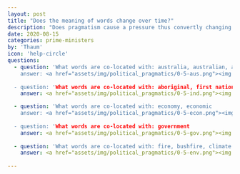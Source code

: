 ```yaml
---
layout: post
title: "Does the meaning of words change over time?"
description: "Does pragmatism cause a pressure thus convertly changing semantics?"
date: 2020-08-15
categories: prime-ministers
by: 'Thaum'
icon: 'help-circle'
questions:
  - question: 'What words are co-located with: australia, australian, aussie, australians
    answer: <a href="assets/img/political_pragmatics/0-5-aus.png"><img src="assets/img/political_pragmatics/0-5-aus.png"><a>
  
  - question: 'What words are co-located with: aboriginal, first nations, aborigine, indigenous, torres strait island'
    answer: <a href="assets/img/political_pragmatics/0-5-ind.png"><img src="assets/img/political_pragmatics/0-5-ind.png"><a>

  - question: 'What words are co-located with: economy, economic 
    answer: <a href="assets/img/political_pragmatics/0-5-econ.png"><img src="assets/img/political_pragmatics/0-5-econ.png"><a>
  
  - question: 'What words are co-located with: government
    answer: <a href="assets/img/political_pragmatics/0-5-gov.png"><img src="assets/img/political_pragmatics/0-5-gov.png"><a>
  
  - question: 'What words are co-located with: fire, bushfire, climate change, climate action, extinction, global warming, greenhouse, emissions, environment, coral reef, reef, climate, degradation, sustainability'
    answer: <a href="assets/img/political_pragmatics/0-5-env.png"><img src="assets/img/political_pragmatics/0-5-env.png"><a>
   
---
```

